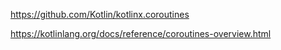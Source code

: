 https://github.com/Kotlin/kotlinx.coroutines


https://kotlinlang.org/docs/reference/coroutines-overview.html


